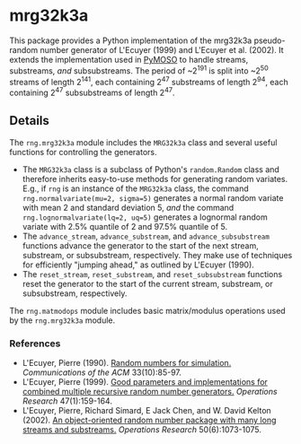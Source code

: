 # mrg32k3a

This package provides a Python implementation of the mrg32k3a pseudo-random number generator of L'Ecuyer (1999) and L'Ecuyer et al. (2002). It extends the implementation used in [PyMOSO](https://github.com/pymoso/PyMOSO#the-pymosoprngmrg32k3a-module) to handle streams, substreams, *and* subsubstreams. The period of ~2<sup>191</sup> is split into ~2<sup>50</sup> streams of length 2<sup>141</sup>, each containing 2<sup>47</sup> substreams of length 2<sup>94</sup>, each containing 2<sup>47</sup> subsubstreams of length 2<sup>47</sup>.

## Details
The `rng.mrg32k3a` module includes the `MRG32k3a` class and several useful functions for controlling the generators.
* The `MRG32k3a` class is a subclass of Python's `random.Random` class and therefore inherits easy-to-use methods for generating random variates. E.g., if `rng` is an instance of the `MRG32k3a` class, the command `rng.normalvariate(mu=2, sigma=5)` generates a normal random variate with mean 2 and standard deviation 5, *and* the command `rng.lognormalvariate(lq=2, uq=5)` generates a lognormal random variate with 2.5\% quantile of 2 and 97.5\% quantile of 5.
* The `advance_stream`, `advance_substream`, and `advance_subsubstream` functions advance the generator to the start of the next stream, substream, or subsubstream, respectively.
They make use of techniques for efficiently "jumping ahead," as outlined by L'Ecuyer (1990).
* The `reset_stream`, `reset_substream`, and `reset_subsubstream` functions reset the generator to the start of the current stream, substream, or subsubstream, respectively.

The `rng.matmodops` module includes basic matrix/modulus operations used by the `rng.mrg32k3a` module.

### References
* L'Ecuyer, Pierre (1990). [Random numbers for simulation.](https://dl.acm.org/doi/10.1145/84537.84555) *Communications of the ACM* 33(10):85-97.
* L'Ecuyer, Pierre (1999). [Good parameters and implementations for combined multiple recursive random number generators.](https://pubsonline.informs.org/doi/pdf/10.1287/opre.47.1.159) *Operations Research* 47(1):159-164.
* L'Ecuyer, Pierre, Richard Simard, E Jack Chen, and W. David Kelton (2002). [An object-oriented random number package with many long streams and substreams.](https://pubsonline.informs.org/doi/10.1287/opre.50.6.1073.358) *Operations Research* 50(6):1073-1075.
